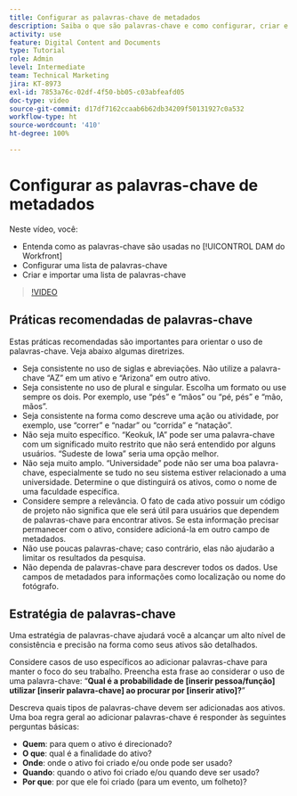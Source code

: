 ```yaml
---
title: Configurar as palavras-chave de metadados
description: Saiba o que são palavras-chave e como configurar, criar e importar uma lista de palavras-chave no [!UICONTROL DAM do Workfront].
activity: use
feature: Digital Content and Documents
type: Tutorial
role: Admin
level: Intermediate
team: Technical Marketing
jira: KT-8973
exl-id: 7853a76c-02df-4f50-bb05-c03abfeafd05
doc-type: video
source-git-commit: d17df7162ccaab6b62db34209f50131927c0a532
workflow-type: ht
source-wordcount: '410'
ht-degree: 100%

---
```


# Configurar as palavras-chave de metadados

Neste vídeo, você:

* Entenda como as palavras-chave são usadas no [!UICONTROL DAM do Workfront]
* Configurar uma lista de palavras-chave
* Criar e importar uma lista de palavras-chave

>[!VIDEO](https://video.tv.adobe.com/v/335236/?quality=12&learn=on&enablevpops)

## Práticas recomendadas de palavras-chave

Estas práticas recomendadas são importantes para orientar o uso de palavras-chave. Veja abaixo algumas diretrizes.

* Seja consistente no uso de siglas e abreviações. Não utilize a palavra-chave “AZ” em um ativo e “Arizona” em outro ativo.
* Seja consistente no uso de plural e singular. Escolha um formato ou use sempre os dois. Por exemplo, use “pés” e “mãos” ou “pé, pés” e “mão, mãos”.
* Seja consistente na forma como descreve uma ação ou atividade, por exemplo, use “correr” e “nadar” ou “corrida” e “natação”.
* Não seja muito específico. “Keokuk, IA” pode ser uma palavra-chave com um significado muito restrito que não será entendido por alguns usuários. “Sudeste de Iowa” seria uma opção melhor.
* Não seja muito amplo. “Universidade” pode não ser uma boa palavra-chave, especialmente se tudo no seu sistema estiver relacionado a uma universidade. Determine o que distinguirá os ativos, como o nome de uma faculdade específica.
* Considere sempre a relevância. O fato de cada ativo possuir um código de projeto não significa que ele será útil para usuários que dependem de palavras-chave para encontrar ativos. Se esta informação precisar permanecer com o ativo, considere adicioná-la em outro campo de metadados.
* Não use poucas palavras-chave; caso contrário, elas não ajudarão a limitar os resultados da pesquisa.
* Não dependa de palavras-chave para descrever todos os dados. Use campos de metadados para informações como localização ou nome do fotógrafo.

## Estratégia de palavras-chave

Uma estratégia de palavras-chave ajudará você a alcançar um alto nível de consistência e precisão na forma como seus ativos são detalhados.

Considere casos de uso específicos ao adicionar palavras-chave para manter o foco do seu trabalho. Preencha esta frase ao considerar o uso de uma palavra-chave: “**Qual é a probabilidade de [inserir pessoa/função] utilizar [inserir palavra-chave] ao procurar por [inserir ativo]?**”

Descreva quais tipos de palavras-chave devem ser adicionadas aos ativos. Uma boa regra geral ao adicionar palavras-chave é responder às seguintes perguntas básicas:

* **Quem**: para quem o ativo é direcionado?
* **O que**: qual é a finalidade do ativo?
* **Onde**: onde o ativo foi criado e/ou onde pode ser usado?
* **Quando**: quando o ativo foi criado e/ou quando deve ser usado?
* **Por que**: por que ele foi criado (para um evento, um folheto)?
